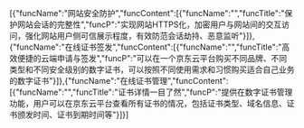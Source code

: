 [{"funcName":"网站安全防护","funcContent":[{"funcName":"","funcTitle":"保护网站会话的完整性","funcP":"实现网站HTTPS化，加密用户与网站间的交互访问，强化网站用户侧可信展示程度，有效防范会话劫持、恶意监听"}]},{"funcName":"在线证书签发","funcContent":[{"funcName":"","funcTitle":"高效便捷的云端申请与签发","funcP":"可以在一个京东云平台购买不同品牌、不同类型和不同安全级别的数字证书，可以按照不同使用需求和习惯购买适合自己业务的数字证书"}]},{"funcName":"在线证书管理","funcContent":[{"funcName":"","funcTitle":"证书详情一目了然","funcP":"提供在数字证书管理功能，用户可以在京东云平台查看所有证书的情况，包括证书类型、域名信息、证书颁发时间、证书到期时间等"}]}]